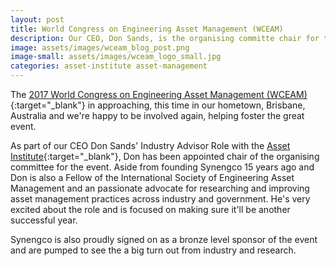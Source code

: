 ```yaml
---
layout: post
title: World Congress on Engineering Asset Management (WCEAM)
description: Our CEO, Don Sands, is the organising committe chair for the next WCEAM, happening in Brisbane, Australia from the 2nd to 4th August 2017.
image: assets/images/wceam_blog_post.png
image-small: assets/images/wceam_logo_small.jpg
categories: asset-institute asset-management
---
```


The [2017 World Congress on Engineering Asset Management (WCEAM)](http://2017.wceam.com/){:target="_blank"} in approaching, this time in our hometown, Brisbane, Australia and we're happy to be involved again, helping foster the great event.

As part of our CEO Don Sands' Industry Advisor Role with the [Asset Institute](http://assetinstitute.com/){:target="_blank"}, Don has been appointed chair of the organising committee for the event. Aside from founding Synengco 15 years ago and Don is also a Fellow of the International Society of Engineering Asset Management and an passionate advocate for researching and improving asset management practices across industry and government. He's very excited about the role and is focused on making sure it'll be another successful year.

Synengco is also proudly signed on as a bronze level sponsor of the event and are pumped to see the a big turn out from industry and research.
